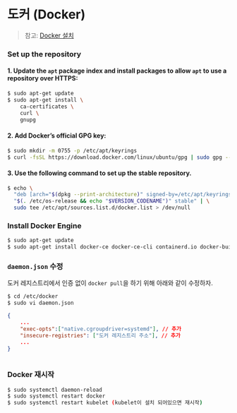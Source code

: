# 도커 (Docker)

> 참고: [Docker 설치](https://docs.docker.com/engine/install/ubuntu/)


### Set up the repository
#### 1. Update the `apt` package index and install packages to allow `apt` to use a repository over HTTPS: 
```sh
$ sudo apt-get update
$ sudo apt-get install \
    ca-certificates \
    curl \
    gnupg
```

#### 2. Add Docker’s official GPG key:
```sh
$ sudo mkdir -m 0755 -p /etc/apt/keyrings
$ curl -fsSL https://download.docker.com/linux/ubuntu/gpg | sudo gpg --dearmor -o /etc/apt/keyrings/docker.gpg
```

#### 3. Use the following command to set up the stable repository.
```sh
$ echo \
  "deb [arch="$(dpkg --print-architecture)" signed-by=/etc/apt/keyrings/docker.gpg] https://download.docker.com/linux/ubuntu \
  "$(. /etc/os-release && echo "$VERSION_CODENAME")" stable" | \
  sudo tee /etc/apt/sources.list.d/docker.list > /dev/null
```

### Install Docker Engine
```sh
$ sudo apt-get update
$ sudo apt-get install docker-ce docker-ce-cli containerd.io docker-buildx-plugin docker-compose-plugin
```


### `daemon.json` 수정
도커 레지스트리에서 인증 없이 `docker pull`을 하기 위해 아래와 같이 수정하자.
```sh
$ cd /etc/docker
$ sudo vi daemon.json
```

```json
{
    ...
    "exec-opts":["native.cgroupdriver=systemd"], // 추가
    "insecure-registries": ["도커 레지스트리 주소"], // 추가
    ...
}
 
```
### Docker 재시작
```sh
$ sudo systemctl daemon-reload
$ sudo systemctl restart docker
$ sudo systemctl restart kubelet (kubelet이 설치 되어있으면 재시작)
```
